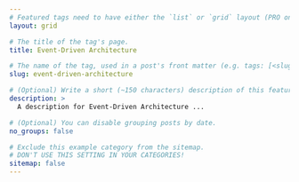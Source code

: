 ```yaml
---
# Featured tags need to have either the `list` or `grid` layout (PRO only).
layout: grid

# The title of the tag's page.
title: Event-Driven Architecture

# The name of the tag, used in a post's front matter (e.g. tags: [<slug>]).
slug: event-driven-architecture

# (Optional) Write a short (~150 characters) description of this featured tag.
description: >
  A description for Event-Driven Architecture ...

# (Optional) You can disable grouping posts by date.
no_groups: false

# Exclude this example category from the sitemap.
# DON'T USE THIS SETTING IN YOUR CATEGORIES!
sitemap: false
---
```

